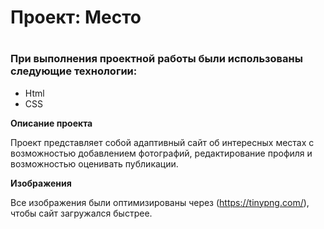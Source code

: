 # Проект: Место
#
### При выполнения проектной работы были использованы следующие технологии:
* Html
* CSS

**Описание проекта**

Проект представляет собой адаптивный сайт об интересных местах с возможностью добавлением фотографий, редактирование профиля и возможностью оценивать публикации.

**Изображения**

Все изображения были оптимизированы через (https://tinypng.com/), чтобы сайт загружался быстрее.

